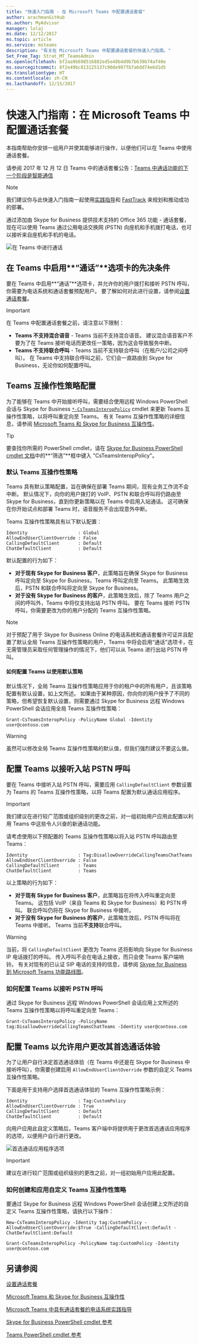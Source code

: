 ```yaml
---
title: "快速入门指南 - 在 Microsoft Teams 中配置通话套餐"
author: arachmanGitHub
ms.author: MyAdvisor
manager: lolaj
ms.date: 12/12/2017
ms.topic: article
ms.service: msteams
description: "有关在 Microsoft Teams 中配置通话套餐的快速入门指南。"
Set_Free_Tag: Strat_MT_TeamsAdmin
ms.openlocfilehash: bf2aa9b698516882ed5e48b4d9b7b639b74af40e
ms.sourcegitcommit: 8f2e49bc813125137c90de997fb7a6dd74e6d1d5
ms.translationtype: HT
ms.contentlocale: zh-CN
ms.lasthandoff: 12/15/2017
---
```

<a name="quick-start-guide-configuring-calling-plans-in-microsoft-teams"></a>快速入门指南：在 Microsoft Teams 中配置通话套餐
==============================================================

本指南帮助你安排一组用户并使其能够进行操作，以便他们可以在 Teams 中使用通话套餐。

请参阅 2017 年 12 月 12 日 Teams 中的通话套餐公告：[Teams 中通话功能的下一个阶段是智能通信](https://aka.ms/ipyqus)

> [!NOTE]
> 我们建议你与此快速入门指南一起使用[实践指导](https://docs.microsoft.com/MicrosoftTeams/phone-system-with-calling-plans)和 [FastTrack](https://aka.ms/cloudvoice) 来规划和推动成功的部署。

通过添加由 Skype for Business 提供技术支持的 Office 365 功能 - 通话套餐，现在可以使用 Teams 通过公用电话交换网 (PSTN) 向座机和手机拨打电话，也可以接听来自座机和手机的电话。

![在 Teams 中进行通话](media/Calling_in_Teams.png)

## <a name="prerequisites-for-enabling-the-calls-tab-in-teams"></a>在 Teams 中启用**“通话”**选项卡的先决条件
要在 Teams 中启用**“通话”**选项卡，并允许你的用户拨打和接听 PSTN 呼叫，你需要为电话系统和通话套餐预配用户。 要了解如何对此进行设置，请参阅[设置通话套餐](https://support.office.com/article/Set-up-Calling-Plans-57893158-1acd-44ac-acaf-19f58264a9e0)。

> [!IMPORTANT]
> 在 Teams 中配置通话套餐之前，请注意以下限制：
> * **Teams 不支持混合语音** - Teams 当前不支持混合语音。 建议混合语音客户不要为了在 Teams 接听电话而更改任一策略，因为这会导致服务中断。
> * **Teams 不支持联合呼叫** - Teams 当前不支持联合呼叫（在租户/公司之间呼叫）。 在 Teams 中支持联合呼叫之前，它们会一直路由到 Skype for Business，无论你如何配置呼叫。

## <a name="teams-interop-policy-configuration"></a>Teams 互操作性策略配置
为了能够在 Teams 中开始接听呼叫，需要结合使用远程 Windows PowerShell 会话与 Skype for Business [`*-CsTeamsInteropPolicy`](https://docs.microsoft.com/powershell/module/skype) cmdlet 来更新 Teams 互操作性策略，以将呼叫重定向至 Teams。 有关 Teams 互操作性策略的详细信息，请参阅 [Microsoft Teams 和 Skype for Business 互操作性](https://docs.microsoft.com/MicrosoftTeams/teams-and-skypeforbusiness-interoperability)。

> [!TIP]
> 要查找你所需的 PowerShell cmdlet，请在 [Skype for Business PowerShell cmdlet 文档](https://docs.microsoft.com/powershell/module/skype)中的**“筛选”**框中键入 "CsTeamsInteropPolicy"。

### <a name="default-teams-interop-policy"></a>默认 Teams 互操作性策略
Teams 具有默认策略配置，旨在确保在部署 Teams 期间，现有业务工作流不会中断。 默认情况下，向你的用户拨打的 VoIP、PSTN 和联合呼叫将仍路由至 Skype for Business，直到你更新策略以在 Teams 中启用入站通话。 这可确保在你开始试点和部署 Teams 时，语音服务不会出现意外中断。

Teams 互操作性策略具有以下默认配置：

    Identity                   : Global
    AllowEndUserClientOverride : False
    CallingDefaultClient       : Default
    ChatDefaultClient          : Default

默认配置的行为如下：
* **对于现有 Skype for Business 客户**，此策略旨在确保 Skype for Business 呼叫定向至 Skype for Business，Teams 呼叫定向至 Teams。 此策略生效后，PSTN 和联合呼叫将定向至 Skype for Business。
* **对于没有 Skype for Business 的客户**，此策略生效后，除了 Teams 用户之间的呼叫外，Teams 中将仅支持出站 PSTN 呼叫。 要在 Teams 接听 PSTN 呼叫，你需要更改为你的用户分配的 Teams 互操作性策略。

> [!NOTE]
> 对于预配了用于 Skype for Business Online 的电话系统和通话套餐许可证并且配置了默认全局 Teams 互操作性策略的用户，Teams 中将会启用“通话”选项卡，在无需管理员采取任何管理操作的情况下，他们可以从 Teams 进行出站 PSTN 呼叫。

#### <a name="how-to-configure-teams-to-use-the-default-policy"></a>如何配置 Teams 以使用默认策略
默认情况下，全局 Teams 互操作性策略应用于你的租户中的所有用户，且该策略配置有默认设置，如上文所述。 如果由于某种原因，你向你的用户授予了不同的策略，但希望恢复默认设置，则需要通过 Skype for Business 远程 Windows PowerShell 会话应用全局 Teams 互操作性策略：

    Grant-CsTeamsInteropPolicy -PolicyName Global -Identity user@contoso.com

> [!WARNING]
> 虽然可以修改全局 Teams 互操作性策略的默认值，但我们强烈建议不要这么做。 

## <a name="configuring-teams-to-receive-inbound-pstn-calls"></a>配置 Teams 以接听入站 PSTN 呼叫
要在 Teams 中接听入站 PSTN 呼叫，需要应用 `CallingDefaultClient` 参数设置为 Teams 的 Teams 互操作性策略，以将 Teams 配置为默认通话应用程序。

> [!IMPORTANT]
> 我们建议在进行较广范围或组织级别的更改之前，对一组初始用户应用此配置以利用 Teams 中这些令人兴奋的新通话功能。

请考虑使用以下预配置的 Teams 互操作性策略以将入站 PSTN 呼叫路由至 Teams：

    Identity                   : Tag:DisallowOverrideCallingTeamsChatTeams
    AllowEndUserClientOverride : False
    CallingDefaultClient       : Teams
    ChatDefaultClient          : Teams

以上策略的行为如下：
* **对于现有 Skype for Business 客户**，此策略旨在将传入呼叫重定向至 Teams。 这包括 VoIP（来自 Teams 和 Skype for Business）和 PSTN 呼叫。 联合呼叫仍将在 Skype for Business 中接听。 
* **对于没有 Skype for Business 的客户**，此策略生效后，PSTN 呼叫将在 Teams 中接听。 Teams 当前**不支持**联合呼叫。

> [!WARNING]
> 当前，将 `CallingDefaultClient` 更改为 Teams 还将影响向 Skype for Business IP 电话拨打的呼叫。 传入呼叫不会在电话上接收，而只会使 Teams 客户端响铃。 有关对现有的已认证 SIP 电话的支持的信息，请参阅 [Skype for Business 到 Microsoft Teams 功能路线图](https://aka.ms/skype2teamsroadmap)。

### <a name="how-to-configure-teams-to-receive-pstn-calls"></a>如何配置 Teams 以接听 PSTN 呼叫
通过 Skype for Business 远程 Windows PowerShell 会话应用上文所述的 Teams 互操作性策略以将呼叫重定向至 Teams：

    Grant-CsTeamsInteropPolicy -PolicyName tag:DisallowOverrideCallingTeamsChatTeams -Identity user@contoso.com

## <a name="configuring-teams-to-allow-users-to-change-their-preferred-calling-experience"></a>配置 Teams 以允许用户更改其首选通话体验
为了让用户自行决定首选通话体验（在 Teams 中还是在 Skype for Business 中接听呼叫），你需要创建启用 `AllowEndUserClientOverride` 参数的自定义 Teams 互操作性策略。

下面是用于支持用户选择首选通话体验的 Teams 互操作性策略示例：

    Identity                   : Tag:CustomPolicy
    AllowEndUserClientOverride : True
    CallingDefaultClient       : Default
    ChatDefaultClient          : Default

向用户应用此自定义策略后，Teams 客户端中将提供用于更改首选通话应用程序的选项，以便用户自行进行更改。

![首选通话应用程序选项](media/Preferred_calling_application_option.png)

> [!IMPORTANT]
> 建议在进行较广范围或组织级别的更改之前，对一组初始用户应用此配置。

### <a name="how-to-create-and-apply-the-custom-teams-interop-policy"></a>如何创建和应用自定义 Teams 互操作性策略
要通过 Skype for Business 远程 Windows PowerShell 会话创建上文所述的自定义 Teams 互操作性策略，请执行以下操作：

    New-CsTeamsInteropPolicy -Identity tag:CustomPolicy -AllowEndUserClientOverride:$True -CallingDefaultClient:Default -ChatDefaultClient:Default

    Grant-CsTeamsInteropPolicy -PolicyName tag:CustomPolicy -Identity user@contoso.com



## <a name="see-also"></a>另请参阅
[设置通话套餐](https://support.office.com/article/Set-up-Calling-Plans-57893158-1acd-44ac-acaf-19f58264a9e0)

[Microsoft Teams 和 Skype for Business 互操作性](https://docs.microsoft.com/MicrosoftTeams/teams-and-skypeforbusiness-interoperability)

[Microsoft Teams 中具有通话套餐的电话系统实践指导](https://docs.microsoft.com/MicrosoftTeams/phone-system-with-calling-plans)

[Skype for Business PowerShell cmdlet 参考](https://docs.microsoft.com/powershell/module/skype)

[Teams PowerShell cmdlet 参考](https://docs.microsoft.com/powershell/module/teams)
